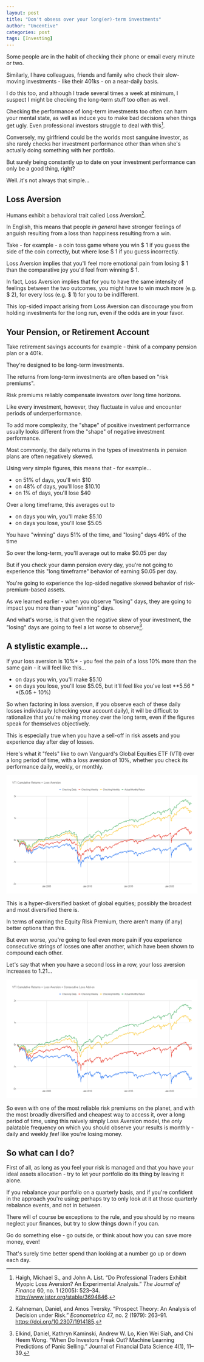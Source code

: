 ```yaml
---
layout: post
title: "Don't obsess over your long(er)-term investments"
author: "Uncentive"
categories: post
tags: [Investing]
---
```


Some people are in the habit of checking their phone or email every minute or two. 

Similarly, I have colleagues, friends and family who check their slow-moving investments - like their 401ks - on a near-daily basis. 

I do this too, and although I trade several times a week at minimum, I suspect I might be checking the long-term stuff too often as well.

Checking the performance of long-term investments too often can harm your mental state, as well as induce you to make bad decisions when things get ugly. Even professional investors struggle to deal with this[^1].

Conversely, my girlfriend could be the worlds most sanguine investor, as she rarely checks her investment performance other than when she's actually doing something with her portfolio.

But surely being constantly up to date on your investment performance can only be a good thing, right? 

Well..it's not always that simple...

## Loss Aversion  
Humans exhibit a behavioral trait called Loss Aversion[^2]. 

In English, this means that people *in general* have stronger feelings of anguish resulting from a loss than happiness resulting from a win.  
  
Take - for example - a coin toss game where you win \$ 1 if you guess the side of the coin correctly, but where lose \$ 1 if you guess incorrectly. 

Loss Aversion implies that you'll feel more emotional pain from losing \$ 1 than the comparative joy you'd feel from winning \$ 1.

In fact, Loss Aversion implies that for you to have the same intensity of feelings between the two outcomes, you might have to win much more (e.g. \$ 2), for every loss (e.g. \$ 1) for you to be indifferent.
  
This lop-sided impact arising from Loss Aversion can discourage you from holding investments for the long run, even if the odds are in your favor.  
  
## Your Pension, or Retirement Account  
Take retirement savings accounts for example - think of a company pension plan or a 401k.  
  
They're designed to be long-term investments.  
  
The returns from long-term investments are often based on "risk premiums".  
  
Risk premiums reliably compensate investors over long time horizons.  
  
Like every investment, however, they fluctuate in value and encounter periods of underperformance.  
  
To add more complexity, the "shape" of positive investment performance usually looks different from the "shape" of negative investment performance.  
  
Most commonly, the daily returns in the types of investments in pension plans are often negatively skewed.  
  
Using very simple figures, this means that - for example...  
- on 51% of days, you'll win \$10
- on 48% of days, you'll lose \$10.10
- on 1% of days, you'll lose \$40
  
Over a long timeframe, this averages out to  
- on days you win, you'll make \$5.10  
- on days you lose, you'll lose \$5.05

You have "winning" days 51% of the time, and "losing" days 49% of the time

So over the long-term, you'll average out to make \$0.05 per day  
  
But if you check your damn pension every day, you're not going to experience this "long timeframe" behavior of earning \$0.05 per day. 

You're going to experience the lop-sided negative skewed behavior of risk-premium-based assets.

As we learned earlier - when you observe "losing" days, they are going to impact you more than your "winning" days. 

And what's worse, is that given the negative skew of your investment, the "losing" days are going to feel a lot worse to observe[^3].

## A stylistic example...  
If your loss aversion is 10%* - you feel the pain of a loss 10% more than the same gain - it will feel like this...  
- on days you win, you'll make \$5.10  
- on days you lose, you'll lose \$5.05, but it'll feel like you've lost **$5.56** ($5.05 + 10%)  
  
So when factoring in loss aversion, if you observe each of these daily losses individually (checking your account daily), it will be difficult to rationalize that you're making money over the long term, even if the figures speak for themselves objectively.  
  
This is especially true when you have a sell-off in risk assets and you experience day after day of losses.  
  
Here's what it "feels" like to own Vanguard's Global Equities ETF (VTI) over a long period of time, with a loss aversion of 10%, whether you check its performance daily, weekly, or monthly.  

<p align="center"><img src="assets/img/dont_worry/VTI Cumulative Returns + Loss Aversion.png" /></p>

This is a hyper-diversified basket of global equities; possibly the broadest and most diversified there is.  
  
In terms of earning the Equity Risk Premium, there aren't many (if any) better options than this.  
  
But even worse, you're going to feel even more pain if you experience consecutive strings of losses one after another, which have been shown to compound each other.  
  
Let's say that when you have a second loss in a row, your loss aversion increases to 1.21...  

<p align="center"><img src="assets/img/dont_worry/VTI Cumulative Returns + Loss Aversion + Consecutive Loss Add-on.png" /></p>
  
So even with one of the most reliable risk premiums on the planet, and with the most broadly diversified and cheapest way to access it, over a long period of time, using this naively simply Loss Aversion model, the *only* palatable frequency on which you should observe your results is monthly - daily and weekly *feel* like you're losing money.

## So what can I do? 
First of all, as long as you feel your risk is managed and that you have your ideal assets allocation - try to let your portfolio do its thing by leaving it alone. 

If you rebalance your portfolio on a quarterly basis, and if you're confident in the approach you're using; perhaps try to only look at it at those quarterly rebalance events, and not in between. 

There will of course be exceptions to the rule, and you should by no means neglect your finances, but try to slow things down if you can. 

Go do something else - go outside, or think about how you can save more money, even! 

That's surely time better spend than looking at a number go up or down each day. 

[^1]: Haigh, Michael S., and John A. List. “Do Professional Traders Exhibit Myopic Loss Aversion? An Experimental Analysis.” _The Journal of Finance_ 60, no. 1 (2005): 523–34. http://www.jstor.org/stable/3694846.
[^2]: Kahneman, Daniel, and Amos Tversky. “Prospect Theory: An Analysis of Decision under Risk.” _Econometrica_ 47, no. 2 (1979): 263–91. https://doi.org/10.2307/1914185.
[^3]: Elkind, Daniel, Kathryn Kaminski, Andrew W. Lo, Kien Wei Siah, and Chi Heem Wong. “When Do Investors Freak Out? Machine Learning Predictions of Panic Selling.” Journal of Financial Data Science 4(1), 11–39.

